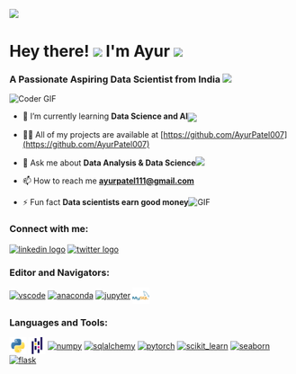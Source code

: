 ![](https://komarev.com/ghpvc/?username=AyurPatel007&abbreviated=true)
<h1 align="left">Hey there! <img src="https://github.com/TheDudeThatCode/TheDudeThatCode/blob/master/Assets/Hi.gif" width="35" /> I'm Ayur <img src="https://github.com/TheDudeThatCode/TheDudeThatCode/blob/master/Assets/Developer.gif" width="45" </h1>
<h3 align="left">A Passionate Aspiring Data Scientist from India <img src="https://media.giphy.com/media/WUlplcMpOCEmTGBtBW/giphy.gif" width="35"></h3>
<img src="https://previews.123rf.com/images/yusufdemirci/yusufdemirci2001/yusufdemirci200100166/138777381-banner-with-little-kid-using-technology.jpg" alt="Coder GIF" width="600">

- 🌱 I’m currently learning **Data Science and AI**<img align ='center' src='https://media2.giphy.com/media/UQDSBzfyiBKvgFcSTw/giphy.gif?cid=ecf05e47p3cd513axbek3f56ti3jzizq8hincw20jauyyfyw&rid=giphy.gif' width ='25' />

- 👨‍💻 All of my projects are available at [https://github.com/AyurPatel007](https://github.com/AyurPatel007)

- 💬 Ask me about **Data Analysis & Data Science**<img src="https://emojis.slackmojis.com/emojis/images/1531849430/4246/blob-sunglasses.gif?1531849430" width="25"/>

- 📫 How to reach me **ayurpatel111@gmail.com**

- ⚡ Fun fact **Data scientists earn good money**<img alt="GIF" src="https://github.com/TheDudeThatCode/TheDudeThatCode/blob/master/Assets/hmm.gif" width="25" />

<h3 align="left">Connect with me:</h3>
<p align="left">
<a href="https://linkedin.com/in/ayur-patel" target="blank"><img align="center" src="https://cdn.jsdelivr.net/gh/devicons/devicon/icons/linkedin/linkedin-original.svg" height="30" alt="linkedin logo" alt="ayur patel" height="30" width="30" /></a>
<a href="https://twitter.com/iamaayur" target="blank"><img align="center" src="https://cdn.jsdelivr.net/gh/devicons/devicon/icons/twitter/twitter-original.svg" height="30" alt="twitter logo"alt="iamaayur" height="30" width="30" /></a>
</p>

<h3 align="left">Editor and Navigators:</h3>
<p align="left"> 
<div align="left">
<a href="https://code.visualstudio.com/" target="_blank" rel="noreferrer"> <img align="center" img src="https://cdn.jsdelivr.net/gh/devicons/devicon/icons/vscode/vscode-original.svg" alt="vscode" width="30" height="30"/></a>
<a href="https://docs.anaconda.com/free/navigator/index.html" target="_blank" rel="noreferrer"> <img align="center" img src="https://cdn.jsdelivr.net/gh/devicons/devicon/icons/anaconda/anaconda-original.svg" alt="anaconda" width="30" height="30"/></a>
<a href="https://jupyter.org/" target="_blank" rel="noreferrer"> <img align="center" img src="https://cdn.jsdelivr.net/gh/devicons/devicon/icons/jupyter/jupyter-original.svg" alt="jupyter" width="30" height="30"/></a>
<a href="https://www.mysql.com/" target="_blank" rel="noreferrer"> <img align="center" img src="https://raw.githubusercontent.com/devicons/devicon/master/icons/mysql/mysql-original-wordmark.svg" alt="mysql" width="30" height="30"/></a> 
</div>
</p>

<h3 align="left">Languages and Tools:</h3>
<p align="left">
<div align="left">
<a href="https://www.python.org" target="_blank" rel="noreferrer"> <img align="center" img src="https://raw.githubusercontent.com/devicons/devicon/master/icons/python/python-original.svg" alt="python" width="30" height="30"/></a> 
<a href="https://pandas.pydata.org/" target="_blank" rel="noreferrer"> <img align="center" img src="https://raw.githubusercontent.com/devicons/devicon/2ae2a900d2f041da66e950e4d48052658d850630/icons/pandas/pandas-original.svg" alt="pandas" width="30" height="30"/></a> 
<a href="https://numpy.org/" target="_blank" rel="noreferrer"> <img align="center" img src="https://cdn.jsdelivr.net/gh/devicons/devicon/icons/numpy/numpy-original.svg" alt="numpy" width="30" height="30"/></a>
<a href="https://www.sqlalchemy.org/" target="_blank" rel="noreferrer"> <img align="center" img src="https://cdn.jsdelivr.net/gh/devicons/devicon/icons/sqlalchemy/sqlalchemy-original.svg" alt="sqlalchemy" width="30" height="30"/></a>
<a href="https://pytorch.org/" target="_blank" rel="noreferrer"> <img align="center" img src="https://www.vectorlogo.zone/logos/pytorch/pytorch-icon.svg" alt="pytorch" width="30" height="30"/></a> 
<a href="https://scikit-learn.org/" target="_blank" rel="noreferrer"> <img align="center" img src="https://upload.wikimedia.org/wikipedia/commons/0/05/Scikit_learn_logo_small.svg" alt="scikit_learn" width="30" height="30"  /></a> 
<a href="https://seaborn.pydata.org/" target="_blank" rel="noreferrer"> <img align="center" img src="https://seaborn.pydata.org/_images/logo-mark-lightbg.svg" alt="seaborn" width="30" height="30"/></a> 
<a href="https://flask.palletsprojects.com/" target="_blank" rel="noreferrer"> <img align="center" img src="https://www.vectorlogo.zone/logos/pocoo_flask/pocoo_flask-icon.svg" alt="flask" width="30" height="30"/></a> 
</div>
</p>
